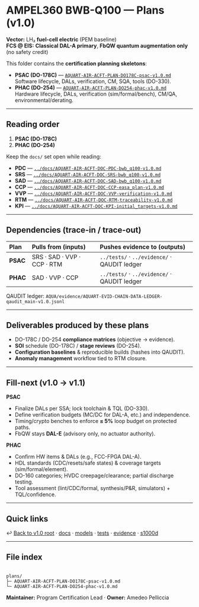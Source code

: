 # AMPEL360 BWB-Q100 — Plans (v1.0)

**Vector:** LH₂ **fuel-cell electric** (PEM baseline)  
**FCS @ EIS:** **Classical DAL-A primary**, **FbQW quantum augmentation only** (no safety credit)

This folder contains the **certification planning skeletons**:

- **PSAC (DO-178C)** — [`AQUART-AIR-ACFT-PLAN-DO178C-psac-v1.0.md`](AQUART-AIR-ACFT-PLAN-DO178C-psac-v1.0.md)  
  Software lifecycle, DALs, verification, CM, SQA, tools (DO-330).
- **PHAC (DO-254)** — [`AQUART-AIR-ACFT-PLAN-DO254-phac-v1.0.md`](AQUART-AIR-ACFT-PLAN-DO254-phac-v1.0.md)  
  Hardware lifecycle, DALs, verification (sim/formal/bench), CM/QA, environmental/derating.

---

## Reading order
1. **PSAC (DO-178C)**  
2. **PHAC (DO-254)**

Keep the `docs/` set open while reading:
- **PDC** — [`../docs/AQUART-AIR-ACFT-DOC-PDC-bwb_q100-v1.0.md`](../docs/AQUART-AIR-ACFT-DOC-PDC-bwb_q100-v1.0.md)  
- **SRS** — [`../docs/AQUART-AIR-ACFT-DOC-SRS-bwb_q100-v1.0.md`](../docs/AQUART-AIR-ACFT-DOC-SRS-bwb_q100-v1.0.md)  
- **SAD** — [`../docs/AQUART-AIR-ACFT-DOC-SAD-bwb_q100-v1.0.md`](../docs/AQUART-AIR-ACFT-DOC-SAD-bwb_q100-v1.0.md)  
- **CCP** — [`../docs/AQUART-AIR-ACFT-DOC-CCP-easa_plan-v1.0.md`](../docs/AQUART-AIR-ACFT-DOC-CCP-easa_plan-v1.0.md)  
- **VVP** — [`../docs/AQUART-AIR-ACFT-DOC-VVP-verification-v1.0.md`](../docs/AQUART-AIR-ACFT-DOC-VVP-verification-v1.0.md)  
- **RTM** — [`../docs/AQUART-AIR-ACFT-DOC-RTM-traceability-v1.0.md`](../docs/AQUART-AIR-ACFT-DOC-RTM-traceability-v1.0.md)  
- **KPI** — [`../docs/AQUART-AIR-ACFT-DOC-KPI-initial_targets-v1.0.md`](../docs/AQUART-AIR-ACFT-DOC-KPI-initial_targets-v1.0.md)

---

## Dependencies (trace-in / trace-out)

| Plan | Pulls from (inputs) | Pushes evidence to (outputs) |
|:--|:--|:--|
| **PSAC** | SRS · SAD · VVP · CCP · RTM | `../tests/` · `../evidence/` · QAUDIT ledger |
| **PHAC** | SAD · VVP · CCP | `../tests/` · `../evidence/` · QAUDIT ledger |

QAUDIT ledger: `AQUA/evidence/AQUART-EVID-CHAIN-DATA-LEDGER-qaudit_main-v1.0.jsonl`

---

## Deliverables produced by these plans
- DO-178C / DO-254 **compliance matrices** (objective → evidence).
- **SOI** schedule (DO-178C) / **stage reviews** (DO-254).
- **Configuration baselines** & reproducible builds (hashes into QAUDIT).
- **Anomaly management** workflow tied to RTM closure.

---

## Fill-next (v1.0 → v1.1)
**PSAC**
- Finalize DALs per SSA; lock toolchain & TQL (DO-330).
- Define verification budgets (MC/DC for DAL-A, etc.) and independence.
- Timing/crypto benches to enforce **≤ 5%** loop budget on protected paths.
- FbQW stays **DAL-E** (advisory only, no actuator authority).

**PHAC**
- Confirm HW items & DALs (e.g., FCC-FPGA DAL-A).
- HDL standards (CDC/resets/safe states) & coverage targets (sim/formal/element).
- DO-160 categories; HVDC creepage/clearance; partial discharge testing.
- Tool assessment (lint/CDC/formal, synthesis/P&R, simulators) + TQL/confidence.

---

## Quick links
↩︎ [Back to v1.0 root](..) · [docs](../docs/) · [models](../models/) · [tests](../tests/) · [evidence](../evidence/) · [s1000d](../s1000d/)

---

## File index
```

plans/
├─ AQUART-AIR-ACFT-PLAN-DO178C-psac-v1.0.md
└─ AQUART-AIR-ACFT-PLAN-DO254-phac-v1.0.md

```

**Maintainer:** Program Certification Lead · **Owner:** Amedeo Pelliccia
